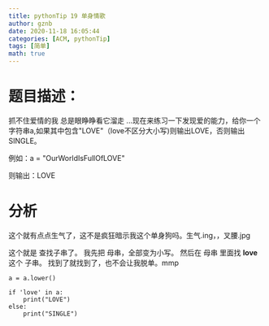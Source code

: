 ```yaml
---
title: pythonTip 19 单身情歌
author: gznb
date: 2020-11-18 16:05:44
categories: [ACM, pythonTip]
tags: [简单]
math: true
---
```


# 题目描述：
抓不住爱情的我 总是眼睁睁看它溜走 ...现在来练习一下发现爱的能力，给你一个字符串a,如果其中包含"LOVE"（love不区分大小写)则输出LOVE，否则输出SINGLE。

例如：a = "OurWorldIsFullOfLOVE"

则输出：LOVE

# 分析
这个就有点点生气了，这不是疯狂暗示我这个单身狗吗。生气.ing，，叉腰.jpg

这个就是 查找子串了。 我先把 母串，全部变为小写。 
然后在 母串 里面找 **love** 这个 子串。 找到了就找到了，也不会让我脱单。mmp

```python3
a = a.lower()

if 'love' in a:
    print("LOVE")
else:
    print("SINGLE")
```